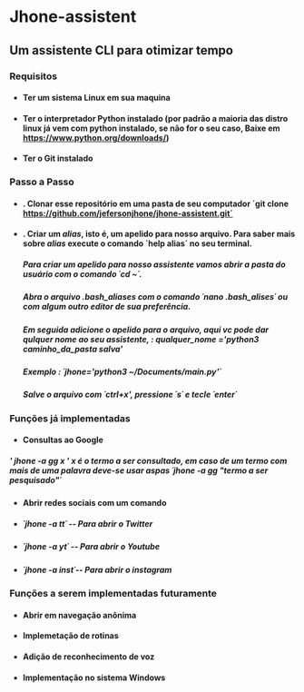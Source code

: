 # Jhone-assistent
## Um assistente CLI para otimizar tempo 
### Requisitos 
* #### Ter um sistema Linux em sua maquina
* #### Ter o interpretador Python instalado (por padrão a maioria das distro linux já vem com python instalado, se não for o seu caso, Baixe em <https://www.python.org/downloads/>)
* #### Ter o Git instalado

### Passo a Passo
* #### . Clonar esse repositório em uma pasta de seu computador ´git clone https://github.com/jefersonjhone/jhone-assistent.git´
* #### . Criar um *alias*, isto é, um apelido para nosso arquivo. Para saber mais sobre *alias* execute o comando ´help alias´ no seu terminal. 
    ##### Para criar um apelido para nosso assistente vamos abrir a pasta do usuário com o comando ´cd ~´. 
    ##### Abra o arquivo __.bash_aliases__ com o comando ´nano .bash_alises´ ou com algum outro editor de sua preferência.
    ##### Em seguida adicione o apelido para o arquivo, aqui vc pode dar qulquer nome ao seu assistente, : qualquer_nome ='python3 caminho_da_pasta salva'
    ##### Exemplo : ´jhone='python3 ~/Documents/main.py'´
    ##### Salve o arquivo com *´ctrl+x'*, pressione *´s´* e tecle *´enter´*

### Funções já implementadas
* #### Consultas ao Google 
#####  ' jhone -a gg x '  x é o termo a ser consultado, em caso de um termo com mais de uma palavra deve-se usar aspas ´jhone -a gg "termo a ser pesquisado"´ 
* #### Abrir redes sociais com um comando 
* #####  ´jhone -a tt´ -- Para abrir o Twitter
* ##### ´jhone -a yt´  -- Para abrir o Youtube
* ##### ´jhone -a inst´-- Para abrir o instagram
### Funções a serem implementadas futuramente
* #### Abrir em navegação anônima
* #### Implemetação de rotinas 
* #### Adição de reconhecimento de voz
* #### Implementação no sistema Windows